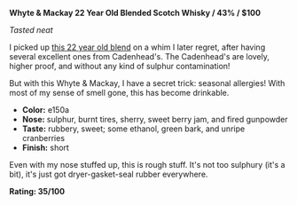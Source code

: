 **Whyte & Mackay 22 Year Old Blended Scotch Whisky / 43% / $100**

*Tasted neat*

I picked up [this 22 year old blend](https://www.whiskybase.com/whiskies/whisky/51639/whyte-mackay-22-year-old-wm) on a whim I later regret, after having several excellent ones from Cadenhead's.  The Cadenhead's are lovely, higher proof, and without any kind of sulphur contamination!

But with this Whyte & Mackay, I have a secret trick: seasonal allergies!  With most of my sense of smell gone, this has become drinkable.

* **Color:** e150a
* **Nose:** sulphur, burnt tires, sherry, sweet berry jam, and fired gunpowder
* **Taste:** rubbery, sweet; some ethanol, green bark, and unripe cranberries  
* **Finish:** short

Even with my nose stuffed up, this is rough stuff.  It's not too sulphury (it's a bit), it's just got dryer-gasket-seal rubber everywhere.

**Rating: 35/100**
